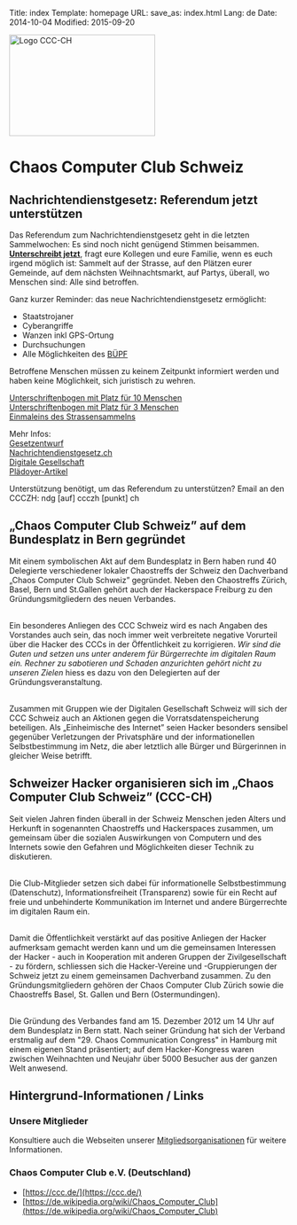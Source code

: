 Title: index
Template: homepage
URL:
save_as: index.html
Lang: de
Date: 2014-10-04
Modified: 2015-09-20

<div class="jumbotron text-center"><div class="row">
<div class="col-md-4">
<img src="/images/ccc-ch.png" alt="Logo CCC-CH" width="263" height="183" />
</div>
<div class="col-md-8">
<h1>Chaos Computer Club Schweiz</h1>
</div>
</div></div>

## Nachrichtendienstgesetz: Referendum jetzt unterstützen

Das Referendum zum Nachrichtendienstgesetz geht in die letzten Sammelwochen: Es sind noch nicht genügend Stimmen beisammen. **[Unterschreibt jetzt][1]**, fragt eure Kollegen und eure Familie, wenn es euch irgend möglich ist: Sammelt auf der Strasse, auf den Plätzen eurer Gemeinde, auf dem nächsten Weihnachtsmarkt, auf Partys, überall, wo Menschen sind: Alle sind betroffen.

Ganz kurzer Reminder: das neue Nachrichtendienstgesetz ermöglicht:

 *  Staatstrojaner
 *  Cyberangriffe
 *  Wanzen inkl GPS-Ortung
 *  Durchsuchungen
 *  Alle Möglichkeiten des [BÜPF][8]

Betroffene Menschen müssen zu keinem Zeitpunkt informiert werden und haben keine Möglichkeit, sich juristisch zu wehren.

[Unterschriftenbogen mit Platz für 10 Menschen][1]<br/>
[Unterschriftenbogen mit Platz für 3 Menschen][2]<br/>
[Einmaleins des Strassensammelns][7]<br/>

Mehr Infos:<br/>
[Gesetzentwurf][6]<br/>
[Nachrichtendienstgesetz.ch][3]<br/>
[Digitale Gesellschaft][4]<br/>
[Plädoyer-Artikel][5]<br/>

Unterstützung benötigt, um das Referendum zu unterstützen? Email an den CCCZH: ndg [auf] ccczh [punkt] ch

[1]: https://www.nachrichtendienstgesetz.ch/wp-content/uploads/NDG-10.pdf "Unterschriftenbogen 10"
[2]: https://www.nachrichtendienstgesetz.ch/wp-content/uploads/NDG-3.pdf
[3]: https://www.nachrichtendienstgesetz.ch/
[4]: https://www.digitale-gesellschaft.ch/tag/nachrichtendienstgesetz/
[5]: http://grundrechte.ch/CMS//allmaechtiger-staat-rechtlose-buerger.html
[6]: http://www.admin.ch/opc/de/federal-gazette/2014/2237.pdf
[7]: https://www.nachrichtendienstgesetz.ch/wp-content/uploads/Strassensammeln.pdf
[8]: http://stopbuepf.ch/buepf/


## „Chaos Computer Club Schweiz” auf dem Bundesplatz in Bern gegründet

Mit einem symbolischen Akt auf dem Bundesplatz in Bern haben rund 40 Delegierte verschiedener lokaler Chaostreffs der Schweiz den
Dachverband „Chaos Computer Club Schweiz” gegründet. Neben den Chaostreffs Zürich, Basel, Bern und St.Gallen gehört auch der Hackerspace Freiburg
zu den Gründungsmitgliedern des neuen Verbandes.<br /><br />

Ein besonderes Anliegen des CCC Schweiz wird es nach Angaben des Vorstandes auch sein, das noch immer weit verbreitete negative Vorurteil über
die Hacker des CCCs in der Öffentlichkeit zu korrigieren. <cite>Wir sind die Guten und setzen uns unter anderem für Bürgerrechte im digitalen Raum ein. Rechner zu
sabotieren und Schaden anzurichten gehört nicht zu unseren Zielen</cite> hiess es dazu von den Delegierten auf der Gründungsveranstaltung.<br /><br />

Zusammen mit Gruppen wie der Digitalen Gesellschaft Schweiz will sich der CCC Schweiz auch an Aktionen gegen die Vorratsdatenspeicherung
beteiligen. Als „Einheimische des Internet” seien Hacker besonders sensibel gegenüber Verletzungen der Privatsphäre und der informationellen Selbstbestimmung
im Netz, die aber letztlich alle Bürger und Bürgerinnen in gleicher Weise betrifft.

## Schweizer Hacker organisieren sich im „Chaos Computer Club Schweiz” (CCC-CH)

Seit vielen Jahren finden überall in der Schweiz Menschen jeden Alters und Herkunft in sogenannten Chaostreffs und Hackerspaces zusammen, um gemeinsam über die sozialen Auswirkungen von Computern und des
Internets sowie den Gefahren und Möglichkeiten dieser Technik zu diskutieren.<br /><br />

Die Club-Mitglieder setzen sich dabei für informationelle Selbstbestimmung (Datenschutz), Informationsfreiheit (Transparenz) sowie für ein Recht auf freie und unbehinderte Kommunikation
im Internet und andere Bürgerrechte im digitalen Raum ein.<br /><br />

Damit die Öffentlichkeit verstärkt auf das positive Anliegen der Hacker aufmerksam gemacht werden kann und um die gemeinsamen Interessen der Hacker - auch in Kooperation mit anderen Gruppen der
Zivilgesellschaft - zu fördern, schliessen sich die Hacker-Vereine und -Gruppierungen der Schweiz jetzt zu einem gemeinsamen Dachverband zusammen. Zu den Gründungsmitgliedern gehören der Chaos Computer
Club Zürich sowie die Chaostreffs Basel, St. Gallen und Bern (Ostermundingen).<br /><br />

Die Gründung des Verbandes fand am 15. Dezember 2012 um 14 Uhr auf dem Bundesplatz in Bern statt. Nach seiner Gründung hat sich der Verband erstmalig auf dem "29. Chaos Communication Congress" in Hamburg mit
einem eigenen Stand präsentiert; auf dem Hacker-Kongress waren zwischen Weihnachten und Neujahr über 5000 Besucher aus der ganzen Welt anwesend.

## Hintergrund-Informationen / Links

### Unsere Mitglieder

  Konsultiere auch die Webseiten unserer [Mitgliedsorganisationen](members.html) für weitere Informationen.

### Chaos Computer Club e.V. (Deutschland)

  * [https://ccc.de/](https://ccc.de/)
  * [https://de.wikipedia.org/wiki/Chaos_Computer_Club](https://de.wikipedia.org/wiki/Chaos_Computer_Club)
